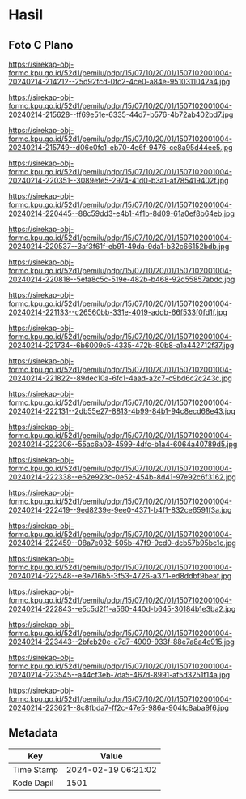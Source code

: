 # Hasil

## Foto C Plano

https://sirekap-obj-formc.kpu.go.id/52d1/pemilu/pdpr/15/07/10/20/01/1507102001004-20240214-214212--25d92fcd-0fc2-4ce0-a84e-9510311042a4.jpg

https://sirekap-obj-formc.kpu.go.id/52d1/pemilu/pdpr/15/07/10/20/01/1507102001004-20240214-215628--ff69e51e-6335-44d7-b576-4b72ab402bd7.jpg

https://sirekap-obj-formc.kpu.go.id/52d1/pemilu/pdpr/15/07/10/20/01/1507102001004-20240214-215749--d06e0fc1-eb70-4e6f-9476-ce8a95d44ee5.jpg

https://sirekap-obj-formc.kpu.go.id/52d1/pemilu/pdpr/15/07/10/20/01/1507102001004-20240214-220351--3089efe5-2974-41d0-b3a1-af785419402f.jpg

https://sirekap-obj-formc.kpu.go.id/52d1/pemilu/pdpr/15/07/10/20/01/1507102001004-20240214-220445--88c59dd3-e4b1-4f1b-8d09-61a0ef8b64eb.jpg

https://sirekap-obj-formc.kpu.go.id/52d1/pemilu/pdpr/15/07/10/20/01/1507102001004-20240214-220537--3af3f61f-eb91-49da-9da1-b32c66152bdb.jpg

https://sirekap-obj-formc.kpu.go.id/52d1/pemilu/pdpr/15/07/10/20/01/1507102001004-20240214-220818--5efa8c5c-519e-482b-b468-92d55857abdc.jpg

https://sirekap-obj-formc.kpu.go.id/52d1/pemilu/pdpr/15/07/10/20/01/1507102001004-20240214-221133--c26560bb-331e-4019-addb-66f533f0fd1f.jpg

https://sirekap-obj-formc.kpu.go.id/52d1/pemilu/pdpr/15/07/10/20/01/1507102001004-20240214-221734--6b6009c5-4335-472b-80b8-a1a442712f37.jpg

https://sirekap-obj-formc.kpu.go.id/52d1/pemilu/pdpr/15/07/10/20/01/1507102001004-20240214-221822--89dec10a-6fc1-4aad-a2c7-c9bd6c2c243c.jpg

https://sirekap-obj-formc.kpu.go.id/52d1/pemilu/pdpr/15/07/10/20/01/1507102001004-20240214-222131--2db55e27-8813-4b99-84b1-94c8ecd68e43.jpg

https://sirekap-obj-formc.kpu.go.id/52d1/pemilu/pdpr/15/07/10/20/01/1507102001004-20240214-222306--55ac6a03-4599-4dfc-b1a4-6064a40789d5.jpg

https://sirekap-obj-formc.kpu.go.id/52d1/pemilu/pdpr/15/07/10/20/01/1507102001004-20240214-222338--e62e923c-0e52-454b-8d41-97e92c6f3162.jpg

https://sirekap-obj-formc.kpu.go.id/52d1/pemilu/pdpr/15/07/10/20/01/1507102001004-20240214-222419--9ed8239e-9ee0-4371-b4f1-832ce6591f3a.jpg

https://sirekap-obj-formc.kpu.go.id/52d1/pemilu/pdpr/15/07/10/20/01/1507102001004-20240214-222459--08a7e032-505b-47f9-9cd0-dcb57b95bc1c.jpg

https://sirekap-obj-formc.kpu.go.id/52d1/pemilu/pdpr/15/07/10/20/01/1507102001004-20240214-222548--e3e716b5-3f53-4726-a371-ed8ddbf9beaf.jpg

https://sirekap-obj-formc.kpu.go.id/52d1/pemilu/pdpr/15/07/10/20/01/1507102001004-20240214-222843--e5c5d2f1-a560-440d-b645-30184b1e3ba2.jpg

https://sirekap-obj-formc.kpu.go.id/52d1/pemilu/pdpr/15/07/10/20/01/1507102001004-20240214-223443--2bfeb20e-e7d7-4909-933f-88e7a8a4e915.jpg

https://sirekap-obj-formc.kpu.go.id/52d1/pemilu/pdpr/15/07/10/20/01/1507102001004-20240214-223545--a44cf3eb-7da5-467d-8991-af5d3251f14a.jpg

https://sirekap-obj-formc.kpu.go.id/52d1/pemilu/pdpr/15/07/10/20/01/1507102001004-20240214-223621--8c8fbda7-ff2c-47e5-986a-904fc8aba9f6.jpg


## Metadata

| Key        | Value               |
| ---------- | ------------------- |
| Time Stamp | 2024-02-19 06:21:02 |
| Kode Dapil | 1501                |



